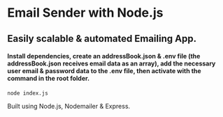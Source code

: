# Email Sender with Node.js

## Easily scalable & automated Emailing App.

#### Install dependencies, create an addressBook.json & .env file (the addressBook.json receives email data as an array), add the necessary user email & password data to the .env file, then activate with the command in the root folder.

```
node index.js
```

Built using Node.js, Nodemailer & Express.
